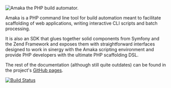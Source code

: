 ![Amaka the PHP build automator.](https://raw.github.com/trashofmasters/amaka/gh-pages/img/amaka.png?raw=true)

Amaka is a PHP command line tool for build automation meant to facilitate scaffolding of web applications, writing interactive CLI scripts and batch processing.

It is also an SDK that glues together solid components from Symfony and the Zend Framework and exposes them with straightforward interfaces designed to work in sinergy with the Amaka scripting environment and provide PHP developers with the ultimate PHP scaffolding DSL.


The rest of the documentation (although still quite outdates) can be found in the project's [GitHub pages](http://trashofmasters.github.com/amaka).

[![Build Status](https://travis-ci.org/trashofmasters/amaka.png?branch=develop)](https://travis-ci.org/trashofmasters/amaka)

